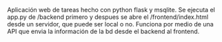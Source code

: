 Aplicación web de tareas hecho con python flask y msqlite. Se ejecuta el app.py de /backend primero y despues se abre el /frontend/index.html desde un servidor, que puede ser local o no. Funciona por medio de una API que envia la información de la bd desde el backend al frontend.
